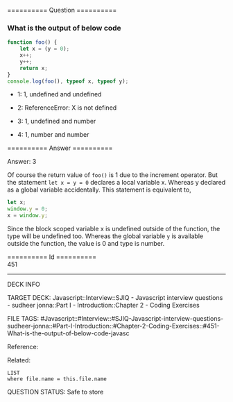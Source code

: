 ========== Question ==========  

### What is the output of below code

```javascript
function foo() {
    let x = (y = 0);
    x++;
    y++;
    return x;
}
console.log(foo(), typeof x, typeof y);
```

-   1: 1, undefined and undefined

-   2: ReferenceError: X is not defined

-   3: 1, undefined and number

-   4: 1, number and number  

========== Answer ==========  

Answer: 3

Of course the return value of `foo()` is 1 due to the increment operator. But the statement `let x = y = 0` declares a local variable x. Whereas y declared as a global variable accidentally. This statement is equivalent to,

```javascript
let x;
window.y = 0;
x = window.y;
```

Since the block scoped variable x is undefined outside of the function, the type will be undefined too. Whereas the global variable `y` is available outside the function, the value is 0 and type is number.

========== Id ==========  
451

---

DECK INFO

TARGET DECK: Javascript::Interview::SJIQ - Javascript interview questions - sudheer jonna::Part I - Introduction::Chapter 2 - Coding Exercises

FILE TAGS: #Javascript::#Interview::#SJIQ-Javascript-interview-questions-sudheer-jonna::#Part-I-Introduction::#Chapter-2-Coding-Exercises::#451-What-is-the-output-of-below-code-javasc

Reference:

Related:

```dataview
LIST
where file.name = this.file.name
```

QUESTION STATUS: Safe to store
